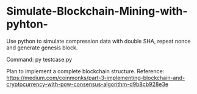 # Simulate-Blockchain-Mining-with-pyhton-
Use python to simulate compression data with double SHA, repeat nonce and generate genesis block.

Command:
py testcase.py

Plan to implement a complete blockchain structure.
Reference:
https://medium.com/coinmonks/part-3-implementing-blockchain-and-cryptocurrency-with-pow-consensus-algorithm-d9b8cb928e3e

